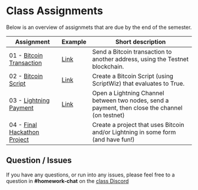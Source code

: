 # Class Assignments

Below is an overview of assignmets that are due by the end of the semester.

| Assignment                                                         | Example                                                 | Short description                                                                               |
| ------------------------------------------------------------------ | ------------------------------------------------------- | ----------------------------------------------------------------------------------------------- |
| 01 - [Bitcoin Transaction](./01_Bitcoin_Transaction_Assignment.md) | [Link](examples/01-bitcoin-tx-assignment/README.md)     | Send a Bitcoin transaction to another address, using the Testnet blockchain.                    |
| 02 - [Bitcoin Script](./02_Bitcoin_Script_Assignment.md)           | [Link](examples/02-bitcoin-script-assignment/README.md) | Create a Bitcoin Script (using ScriptWiz) that evaluates to True.                               |
| 03 - [Lightning Payment](./03_Lightning_Payment_Assignment.md)     | [Link](examples/03-ln-payment-assignment/README.md)     | Open a Lightning Channel between two nodes, send a payment, then close the channel (on testnet) |
| 04 - [Final Hackathon Project](./04_Final_Hackathon_Project.md)    |                                                         | Create a project that uses Bitcoin and/or Lightning in some form (and have fun!)                |

## Question / Issues

If you have any questions, or run into any issues, please feel free to a question in **#homework-chat** on the [class Discord](https://discord.gg/kCvWQxXuwv)
